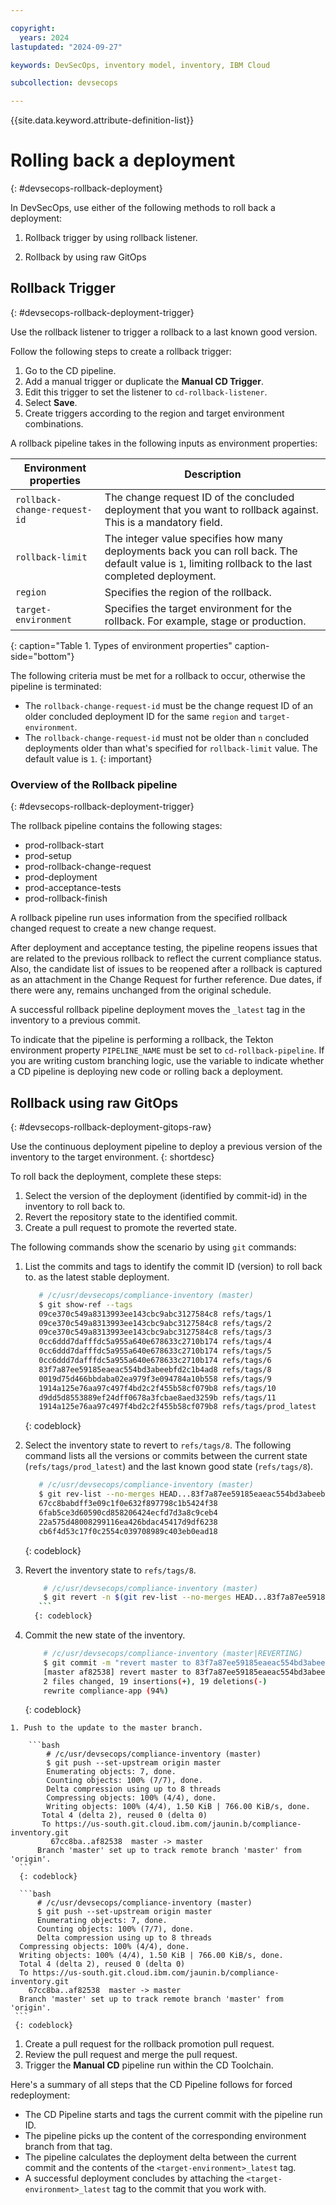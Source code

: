 ```yaml
---

copyright:
  years: 2024
lastupdated: "2024-09-27"

keywords: DevSecOps, inventory model, inventory, IBM Cloud

subcollection: devsecops

---
```


{{site.data.keyword.attribute-definition-list}}

# Rolling back a deployment
{: #devsecops-rollback-deployment}

 In DevSecOps, use either of the following methods to roll back a deployment:

 1. Rollback trigger by using rollback listener.

 1. Rollback by using raw GitOps

## Rollback Trigger
{: #devsecops-rollback-deployment-trigger}

 Use the rollback listener to trigger a rollback to a last known good version.

Follow the following steps to create a rollback trigger:

1. Go to the CD pipeline.
2. Add a manual trigger or duplicate the **Manual CD Trigger**.
3. Edit this trigger to set the listener to `cd-rollback-listener`.
4. Select **Save**.
5. Create triggers according to the region and target environment combinations.

A rollback pipeline takes in the following inputs as environment properties:

| Environment properties | Description |
|----------|---------|
| `rollback-change-request-id` | The change request ID of the concluded deployment that you want to rollback against. This is a mandatory field. |
| `rollback-limit` | The integer value specifies how many deployments back you can roll back. The default value is `1`, limiting rollback to the last completed deployment. |
| `region` | Specifies the region of the rollback. |
| `target-environment` | Specifies the target environment for the rollback. For example, stage or production.|
{: caption="Table 1. Types of environment properties" caption-side="bottom"}

The following criteria must be met for a rollback to occur, otherwise the pipeline is terminated:

* The `rollback-change-request-id` must be the change request ID of an older concluded deployment ID for the same `region` and `target-environment`.
* The `rollback-change-request-id` must not be older than `n` concluded deployments older than what's specified for `rollback-limit` value. The default value is `1`.
{: important}

### Overview of the Rollback pipeline
{: #devsecops-rollback-deployment-trigger}

The rollback pipeline contains the following stages:

 * prod-rollback-start
 *  prod-setup
 * prod-rollback-change-request
 * prod-deployment
 * prod-acceptance-tests
 * prod-rollback-finish

A rollback pipeline run uses information from the specified rollback changed request to create a new change request.

After deployment and acceptance testing, the pipeline reopens issues that are related to the previous rollback to reflect the current compliance status. Also, the candidate list of issues to be reopened after a rollback is captured as an attachment in the Change Request for further reference. Due dates, if there were any, remains unchanged from the original schedule.

A successful rollback pipeline deployment moves the `_latest` tag in the inventory to a previous commit.

To indicate that the pipeline is performing a rollback, the Tekton environment property `PIPELINE_NAME` must be set to `cd-rollback-pipeline`. If you are writing custom branching logic, use the variable to indicate whether a CD pipeline is deploying new code or rolling back a deployment.

## Rollback using raw GitOps
{: #devsecops-rollback-deployment-gitops-raw}

 Use the continuous deployment pipeline to deploy a previous version of the inventory to the target environment.
{: shortdesc}

To roll back the deployment, complete these steps:

1. Select the version of the deployment (identified by commit-id) in the inventory to roll back to.
1. Revert the repository state to the identified commit.
1. Create a pull request to promote the reverted state.

The following commands show the scenario by using `git` commands:

   1. List the commits and tags to identify the commit ID (version) to roll back to. as the latest stable deployment.

       ```bash
          # /c/usr/devsecops/compliance-inventory (master)
          $ git show-ref --tags
          09ce370c549a8313993ee143cbc9abc3127584c8 refs/tags/1
          09ce370c549a8313993ee143cbc9abc3127584c8 refs/tags/2
          09ce370c549a8313993ee143cbc9abc3127584c8 refs/tags/3
          0cc6ddd7dafffdc5a955a640e678633c2710b174 refs/tags/4
          0cc6ddd7dafffdc5a955a640e678633c2710b174 refs/tags/5
          0cc6ddd7dafffdc5a955a640e678633c2710b174 refs/tags/6
          83f7a87ee59185eaeac554bd3abeebfd2c1b4ad8 refs/tags/8
          0019d75d466bbdaba02ea979f3e094784a10b558 refs/tags/9
          1914a125e76aa97c497f4bd2c2f455b58cf079b8 refs/tags/10
          d9dd5d8553889ef24dff0678a3fcbae8aed3259b refs/tags/11
          1914a125e76aa97c497f4bd2c2f455b58cf079b8 refs/tags/prod_latest
      ```
      {: codeblock}

   1. Select the inventory state to revert to `refs/tags/8`. The following command lists all the versions or commits between the current state (`refs/tags/prod_latest`) and the last known good state (`refs/tags/8`).

        ```bash
           # /c/usr/devsecops/compliance-inventory (master)
           $ git rev-list --no-merges HEAD...83f7a87ee59185eaeac554bd3abeebfd2c1b4ad8
           67cc8babdff3e09c1f0e632f897798c1b5424f38
           6fab5ce3d60590cd858206424ecfd7d3a8c9ceb4
           22a575d48008299116ea426bdac45417d9df6238
           cb6f4d53c17f0c2554c039708989c403eb0ead18
      ```
      {: codeblock}

   1. Revert the inventory state to `refs/tags/8`.

        ```bash
            # /c/usr/devsecops/compliance-inventory (master)
            $ git revert -n $(git rev-list --no-merges HEAD...83f7a87ee59185eaeac554bd3abeebfd2c1b4ad8)
           ```
          {: codeblock}

   1. Commit the new state of the inventory.

      ```bash
          # /c/usr/devsecops/compliance-inventory (master|REVERTING)
          $ git commit -m "revert master to 83f7a87ee59185eaeac554bd3abeebfd2c1b4ad8"
          [master af82538] revert master to 83f7a87ee59185eaeac554bd3abeebfd2c1b4ad8
          2 files changed, 19 insertions(+), 19 deletions(-)
          rewrite compliance-app (94%)
      ```
      {: codeblock}

    1. Push to the update to the master branch.

        ```bash
            # /c/usr/devsecops/compliance-inventory (master)
            $ git push --set-upstream origin master
            Enumerating objects: 7, done.
            Counting objects: 100% (7/7), done.
            Delta compression using up to 8 threads
            Compressing objects: 100% (4/4), done.
            Writing objects: 100% (4/4), 1.50 KiB | 766.00 KiB/s, done.
           Total 4 (delta 2), reused 0 (delta 0)
           To https://us-south.git.cloud.ibm.com/jaunin.b/compliance-inventory.git
             67cc8ba..af82538  master -> master
          Branch 'master' set up to track remote branch 'master' from 'origin'.
      ```
      {: codeblock}

      ```bash
          # /c/usr/devsecops/compliance-inventory (master)
          $ git push --set-upstream origin master
          Enumerating objects: 7, done.
          Counting objects: 100% (7/7), done.
          Delta compression using up to 8 threads
      Compressing objects: 100% (4/4), done.
      Writing objects: 100% (4/4), 1.50 KiB | 766.00 KiB/s, done.
      Total 4 (delta 2), reused 0 (delta 0)
      To https://us-south.git.cloud.ibm.com/jaunin.b/compliance-inventory.git
        67cc8ba..af82538  master -> master
      Branch 'master' set up to track remote branch 'master' from 'origin'.
     ```
     {: codeblock}


 1. Create a pull request for the rollback promotion pull request.
 1. Review the pull request and merge the pull request.
 1. Trigger the **Manual CD** pipeline run within the CD Toolchain.


Here's a summary of all  steps that the CD Pipeline follows for forced redeployment:

* The CD Pipeline starts and tags the current commit with the pipeline run ID.
* The pipeline picks up the content of the corresponding environment branch from that tag.
* The pipeline calculates the deployment delta between the current commit and the contents of the `<target-environment>_latest` tag.
* A successful deployment concludes by attaching the `<target-environment>_latest` tag to the commit that you work with.
